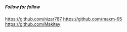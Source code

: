 
##### Follow for follow

https://github.com/nizar787
https://github.com/maxm-95
https://github.com/Makitey

